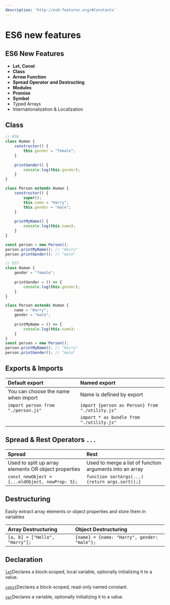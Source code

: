 ```yaml
---
description: 'http://es6-features.org/#Constants'
---
```


# ES6 new features

## ES6 New Features

* **Let, Const**
* **Class**
* **Arrow Function**
* **Spread Operator** **and Destructing**
* **Modules**
* **Promise**
* **Symbol**
* Typed Arrays
* Internationalization & Localization



## Class

```javascript
// ES6
class Human {
    constructor() {
        this.gender = "female";
    }
    
    printGender() {
        console.log(this.gender);
    }
}

class Person extends Human {
    constructor() {
        super();
        this.name = "Harry";
        this.gender = "male";
    }
    
    printMyName() {
        console.log(this.name);
    }
}

const person = new Person();
person.printMyName(); // "Harry"
person.printGender(); // "male"

// ES7
class Human {            
    gender = "female";           
    
    printGender = () => {        
        console.log(this.gender);    
    }
}

class Person extends Human {           
    name = "Harry";        
    gender = "male";         
    
    printMyName = () => {        
        console.log(this.name);    
    }
}
const person = new Person();
person.printMyName(); // "Harry"
person.printGender(); // "male"
```

## Exports & Imports

| Default export | Named export |
| :--- | :--- |
| You can choose the name when import | Name is defined by export |
| `import person from "./person.js"` | `import {person as Person} from "./utility.js"` |
|  | `import * as bundle from "./utility.js"` |

## Spread & Rest Operators `...`

| Spread | Rest |
| :--- | :--- |
| Used to split up array elements OR object properties | Used to merge a list of function arguments into an array |
| `const newObject = {...oldObject, newProp: 5};` | `function sortArgs(...) {return args.sort();}` |

## Destructuring

Easily extract array elements or object properties and store them in variables

| Array Destructuring | Object Destructuring |
| :--- | :--- |
| `[a, b] = ["Hello", "Harry"];` | `{name} = {name: "Harry", gender: "male"};` |

## Declaration

[`let`](https://developer.mozilla.org/en-US/docs/Web/JavaScript/Reference/Statements/let)Declares a block-scoped, local variable, optionally initializing it to a value.

[`const`](https://developer.mozilla.org/en-US/docs/Web/JavaScript/Reference/Statements/const)Declares a block-scoped, read-only named constant.

[`var`](https://developer.mozilla.org/en-US/docs/Web/JavaScript/Reference/Statements/var)Declares a variable, optionally initializing it to a value.  



